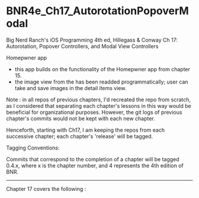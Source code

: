 BNR4e_Ch17_AutorotationPopoverModal
===================================

Big Nerd Ranch's iOS Programming 4th ed, Hillegass & Conway
Ch 17: Autorotation, Popover Controllers, and Modal View Controllers

Homepwner app 
- this app builds on the functionality of the Homepwner app from chapter 15. 
- the image view from the has been readded programmatically; user can take and 
save images in the detail items view.

Note : in all repos of previous chapters, I'd recreated the repo from scratch, as 
I considered that separating each chapter's lessons in this way would be 
beneficial for organizational purposes.  However, the git logs of previous 
chapter's commits would not be kept  with each new chapter.  

Henceforth, starting with Ch17, I am keeping the repos from each successive 
chapter; each chapter's 'release' will be tagged.

Tagging Conventions: 

Commits that correspond to the completion of a chapter will be tagged 0.4.x, 
where x is the chapter number, and 4 represents the 4th edition of BNR. 

-----------------------------------

Chapter 17 covers the following :


